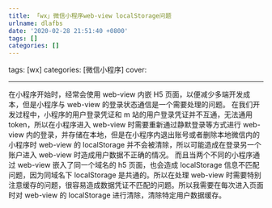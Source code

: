 ```yaml
---
title: 「wx」微信小程序web-view localStorage问题
urlname: dlafbs
date: '2020-02-28 21:51:40 +0800'
tags: []
categories: []
---
```


tags: [wx]
categories: [微信小程序]
cover:

---

<!-- more -->

在小程序开始时，经常会使用 web-view 内嵌 H5 页面，以便减少多端开发成本，但是小程序与 web-view 的登录状态通信是一个需要处理的问题。
在我们开发过程中，小程序的用户登录凭证和 m 站的用户登录凭证并不互通，无法通用 token，所以在小程序进入 web-view 时需要重新通过静默登录等方式进行 web-view 内的登录，并存储在本地，但是在小程序内退出账号或者删除本地微信内的小程序时 web-view 的 localStorage 并不会被清除，所以可能造成在登录另一个账户进入 web-view 时造成用户数据不正确的情况。
而且当两个不同的小程序通过 web-view 嵌入了同一个域名的 h5 页面，也会造成 localStorage 信息不匹配问题，因为同域名下 localStorage 是共通的。所以在处理 web-view 时需要特别注意缓存的问题，很容易造成数据凭证不匹配的问题。所以我需要在每次进入页面时对 web-view 的 localStorage 进行清除，清除特定用户数据缓存。
